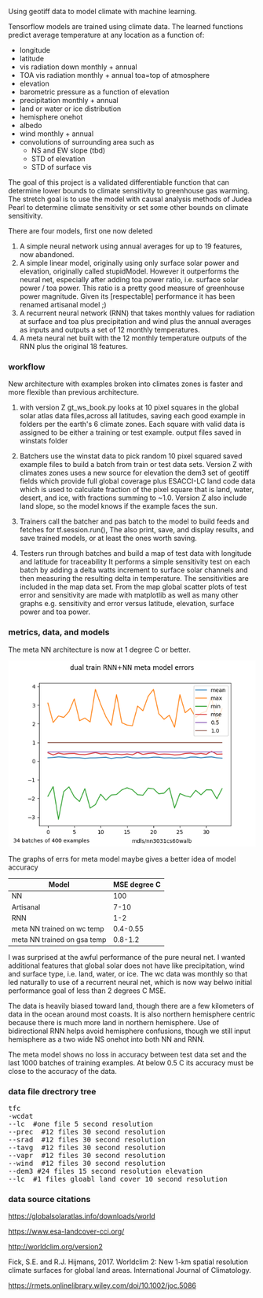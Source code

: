 Using geotiff data to model climate with machine learning.

Tensorflow models are trained using climate data. The learned functions predict
average temperature at any location as a function of:

* longitude
* latitude
* vis radiation down monthly + annual
* TOA vis radiation monthly + annual toa=top of atmosphere
* elevation
* barometric pressure as a function of elevation
* precipitation monthly + annual
* land or water or ice distribution
* hemisphere onehot
* albedo
* wind monthly + annual
* convolutions of surrounding area such as
   * NS and EW slope (tbd)
   * STD of elevation
   * STD of surface vis


The  goal of this project is a validated differentiable function that can determine lower bounds to climate sensitivity to greenhouse gas warming. The stretch goal is to use the model with causal analysis methods of Judea Pearl to determine climate sensitivity or set some other bounds on climate sensitivity.

There are four models, first one now deleted

1. A simple neural network using annual averages for up to 19 features, now abandoned.
2. A simple linear model, originally using only surface solar power and elevation, originally called stupidModel.  However it outperforms the neural net, especially after adding toa power ratio, i.e. surface solar power / toa power.  This ratio is a pretty good measure of greenhouse power magnitude. Given its [respectable] performance it has been renamed artisanal model ;)
3. A recurrent neural network (RNN) that takes monthly values for radiation at surface and toa plus precipitation and wind plus the annual averages as inputs and outputs a set of 12 monthly temperatures.
4. A meta neural net built with the 12 monthly temperature  outputs of the RNN plus the original 18 features.

### workflow

New architecture with examples broken into climates zones is faster and more flexible than previous architecture.

1. with version Z gt_ws_book.py looks at 10 pixel squares in the global solar atlas data files,across all latitudes, saving each good example in folders per the earth's 6 climate zones.  Each square with valid data is assigned to be either a training or test example. output files saved in winstats folder

2. Batchers use the winstat data to pick random 10 pixel squared saved example files to build a batch from train or test data sets. Version Z with climates zones uses a new source for elevation the dem3 set of geotiff fields which provide full global coverage  plus ESACCI-LC land code data which is used to calculate fraction of the pixel square that is land, water, desert, and ice, with fractions summing to ~1.0. Version Z also include land slope, so the model knows if the example faces the sun.

3. Trainers  call the batcher and pas batch to the model to build feeds and fetches for  tf.session.run(), The also print, save, and display results, and save trained models, or at least the ones worth saving. 

4. Testers run through batches and build a map of test data  with longitude and latitude for traceability  It performs a simple sensitivity test on each batch by adding a delta watts increment to surface solar channels and then measuring the resulting delta in temperature. The sensitivities are included in the map data set.  From the map  global scatter plots of test error and sensitivity are made with matplotlib as well as many other graphs  e.g. sensitivity and error versus latitude, elevation, surface power and toa power.

### metrics, data, and models

The meta NN architecture is now at 1 degree C or better.

![map of 13200 test points](test_data/mse_lt_1c.png)

The graphs of errs for meta model maybe gives a better idea of model accuracy


|Model| MSE degree C|
|-----|-----------|
|NN       | 100   |
|Artisanal| 7-10  |
|RNN      |  1-2 |
|meta NN trained on wc temp | 0.4-0.55|
|meta NN trained on gsa temp | 0.8-1.2|

I was surprised at the awful performance of the pure neural net. I wanted additional features that global solar does not have like precipitation, wind and surface type, i.e. land, water, or ice. The wc data was monthly so that led naturally to use  of a recurrent neural net, which is now way belwo initial  performance goal of less than 2 degrees C MSE.

The data is heavily biased toward land, though there are a few kilometers of data in the ocean around most coasts.  It is also northern hemisphere centric because there is much more land in northern hemisphere.  Use of bidirectional RNN helps avoid hemisphere confusions, though we still input hemisphere as a two wide NS onehot into both NN and RNN.

The meta model shows no loss in accuracy between test data set and the last 1000 batches of training examples. At below 0.5 C its accuracy must be close to the accuracy of the data.

### data file drectrory tree

<pre>
tfc
-wcdat
--lc  #one file 5 second resolution
--prec  #12 files 30 second resolution
--srad  #12 files 30 second resolution
--tavg  #12 files 30 second resolution
--vapr  #12 files 30 second resolution
--wind  #12 files 30 second resolution
--dem3 #24 files 15 second resolution elevation
--lc  #1 files gloabl land cover 10 second resolution
</pre>


### data source citations

https://globalsolaratlas.info/downloads/world

https://www.esa-landcover-cci.org/

http://worldclim.org/version2

Fick, S.E. and R.J. Hijmans, 2017. Worldclim 2: New 1-km spatial resolution climate surfaces for global land areas. International Journal of Climatology.

https://rmets.onlinelibrary.wiley.com/doi/10.1002/joc.5086
